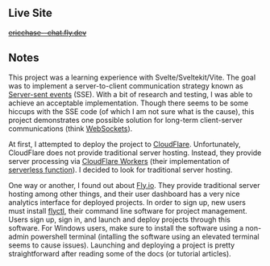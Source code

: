 ## Live Site

~~[ericchase--chat.fly.dev](https://ericchase--chat.fly.dev/)~~

## Notes

This project was a learning experience with Svelte/Sveltekit/Vite. The goal was to implement a server-to-client communication strategy known as [Server-sent events](https://html.spec.whatwg.org/multipage/server-sent-events.html) (SSE). With a bit of research and testing, I was able to achieve an acceptable implementation. Though there seems to be some hiccups with the SSE code (of which I am not sure what is the cause), this project demonstrates one possible solution for long-term client-server communications (think [WebSockets](https://developer.mozilla.org/en-US/docs/Web/API/WebSockets_API)).

At first, I attempted to deploy the project to [CloudFlare](https://dash.cloudflare.com). Unfortunately, CloudFlare does not provide traditional server hosting. Instead, they provide server processing via [CloudFlare Workers](https://workers.cloudflare.com/) (their implementation of [serverless function](https://blog.hubspot.com/website/serverless-functions)). I decided to look for traditional server hosting.

One way or another, I found out about [Fly.io](https://fly.io/). They provide traditional server hosting among other things, and their user dashboard has a very nice analytics interface for deployed projects. In order to sign up, new users must install [flyctl](https://fly.io/docs/hands-on/install-flyctl/), their command line software for project management. Users sign up, sign in, and launch and deploy projects through this software. For Windows users, make sure to install the software using a non-admin powershell terminal (intalling the software using an elevated terminal seems to cause issues). Launching and deploying a project is pretty straightforward after reading some of the docs (or tutorial articles).
